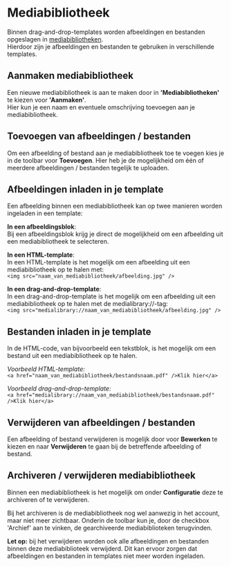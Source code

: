 # Mediabibliotheek 
Binnen drag-and-drop-templates worden afbeeldingen en bestanden opgeslagen in [mediabibliotheken](https://ms.copernica.com/#/medialibraries/).  
Hierdoor zijn je afbeeldingen en bestanden te gebruiken in verschillende templates.

## Aanmaken mediabibliotheek
Een nieuwe mediabibliotheek is aan te maken door in **'Mediabibliotheken'** te kiezen voor **'Aanmaken'**.  
Hier kun je een naam en eventuele omschrijving toevoegen aan je mediabibliotheek.

## Toevoegen van afbeeldingen / bestanden
Om een afbeelding of bestand aan je mediabibliotheek toe te voegen kies je in de toolbar voor **Toevoegen**. Hier heb je de mogelijkheid om één of meerdere afbeeldingen / bestanden tegelijk te uploaden.

## Afbeeldingen inladen in je template
Een afbeelding binnen een mediabibliotheek kan op twee manieren worden ingeladen in een template:

**In een afbeeldingsblok**:  
Bij een afbeeldingsblok krijg je direct de mogelijkheid om een afbeelding uit een mediabibliotheek te selecteren.

**In een HTML-template**:  
In een HTML-template is het mogelijk om een afbeelding uit een mediabibliotheek op te halen met:  
```<img src="naam_van_mediabibliotheek/afbeelding.jpg" />```

**In een drag-and-drop-template**:   
In een drag-and-drop-template is het mogelijk om een afbeelding uit een mediabibliotheek op te halen met de medialibrary://-tag:  
```<img src="medialibrary://naam_van_mediabibliotheek/afbeelding.jpg" />```

## Bestanden inladen in je template
In de HTML-code, van bijvoorbeeld een tekstblok, is het mogelijk om een bestand uit een mediabibliotheek op te halen.  

*Voorbeeld HTML-template:*  
```<a href="naam_van_mediabibliotheek/bestandsnaam.pdf" />Klik hier</a>```

*Voorbeeld drag-and-drop-template:*  
```<a href="medialibrary://naam_van_mediabibliotheek/bestandsnaam.pdf" />Klik hier</a>```

## Verwijderen van afbeeldingen / bestanden
Een afbeelding of bestand verwijderen is mogelijk door voor **Bewerken** te kiezen en naar **Verwijderen** te gaan bij de betreffende afbeelding of bestand.

## Archiveren / verwijderen mediabibliotheek
Binnen een mediabibliotheek is het mogelijk om onder **Configuratie** deze te archiveren of te verwijderen. 

Bij het archiveren is de mediabibliotheek nog wel aanwezig in het account, maar niet meer zichtbaar.
Onderin de toolbar kun je, door de checkbox 'Archief' aan te vinken, de gearchiveerde mediabiblioteken terugvinden.

**Let op:** bij het verwijderen worden ook alle afbeeldingen en bestanden binnen deze mediabiblioteek verwijderd. 
Dit kan ervoor zorgen dat afbeeldingen en bestanden in templates niet meer worden ingeladen.

<!-- Meta tags -->
<!-- media library media-library bibliotheek "media library" bestanden afbeeldingen -->
